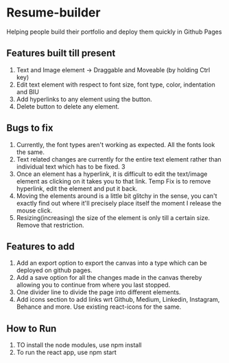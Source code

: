 # Resume-builder
Helping people build their portfolio and deploy them quickly in Github Pages

## Features built till present
1. Text and Image element -> Draggable and Moveable (by holding Ctrl key)
2. Edit text element with respect to font size, font type, color, indentation and BIU
3. Add hyperlinks to any element using the button.
4. Delete button to delete any element.

## Bugs to fix
1. Currently, the font types aren't working as expected. All the fonts look the same.
2. Text related changes are currently for the entire text element rather than individual text which has to be fixed. 3
3. Once an element has a hyperlink, it is difficult to edit the text/image element as clicking on it takes you to that link. Temp Fix is to remove hyperlink, edit the element and put it back.
4. Moving the elements around is a little bit glitchy in the sense, you can't exactly find out where it'll precisely place itself the moment I release the mouse click.
5. Resizing(increasing) the size of the element is only till a certain size. Remove that restriction.

## Features to add
1. Add an export option to export the canvas into a type which can be deployed on github pages.
2. Add a save option for all the changes made in the canvas thereby allowing you to continue from where you last stopped.
3. One divider line to divide the page into different elements.
4. Add icons section to add links wrt Github, Medium, Linkedin, Instagram, Behance and more. Use existing react-icons for the same.

## How to Run

1. TO install the node modules, use npm install
2. To run the react app, use npm start